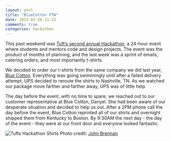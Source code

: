 ```yaml
---
layout: post
title: "BlueCotton FTW"
date: 2013-02-26 21:22
comments: true
categories: hackathon
---
```


This past weekend was [Tuft’s second annual Hackathon](http://www.tuftshackathon.com), a 24-hour event where students and mentors code and design projects. The event was the product of months of planning, and the last week was a sprint of emails, catering orders, and most importantly t-shirts.

We decided to order our t-shirts from the same company we did last year, [Blue Cotton](http://bluecotton.com). Everything was going swimmingly until after a failed delivery attempt, UPS decided to reroute the shirts to Nashville, TN. As we watched our package move farther and farther away, UPS was of little help.

The day before the event, with no time to spare, we reached out to our customer representative at Blue Cotton, Danyel. She had been aware of our desperate situation and decided to help us out. After a 2PM phone call the day before the event, Blue Cotton reprinted all of our shirts and overnight shipped them from Kentucky to Boston. By 9:30AM the next day - the day of the event - they were at our front door and everyone looked fantastic.

![Tufts Hackathon Shirts](/images/hackathon_shirts.png)
Photo credit: [John Brennan](http://twitter.com/brennanjp)
